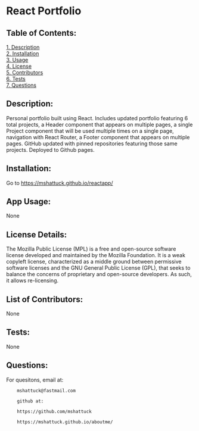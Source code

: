 # React Portfolio

## Table of Contents:  
[1. Description](#Description)  
[2. Installation](#Installation)  
[3. Usage](#Usage)  
[4. License](#License)  
[5. Contributors](#Contributors)  
[6. Tests](#Tests)  
[7. Questions](#Questions) 
## Description:
Personal portfolio built using React. Includes updated portfolio featuring 6 total projects, a Header component that appears on multiple pages, a single Project component that will be used multiple times on a single page, navigation with React Router, a Footer component that appears on multiple pages. GitHub updated with pinned repositories featuring those same projects. Deployed to Github pages.

## Installation:
Go to https://mshattuck.github.io/reactapp/

## App Usage:
None

## License Details:  
The Mozilla Public License (MPL) is a free and open-source software license developed and maintained by the Mozilla Foundation. It is a weak copyleft license, characterized as a middle ground between permissive software licenses and the GNU General Public License (GPL), that seeks to balance the concerns of proprietary and open-source developers. As such, it allows re-licensing.   
## List of Contributors:
None
## Tests:
None
## Questions:
For quesitons, email at:  

        mshattuck@fastmail.com

        github at:  
 
        https://github.com/mshattuck
        
        https://mshattuck.github.io/aboutme/

